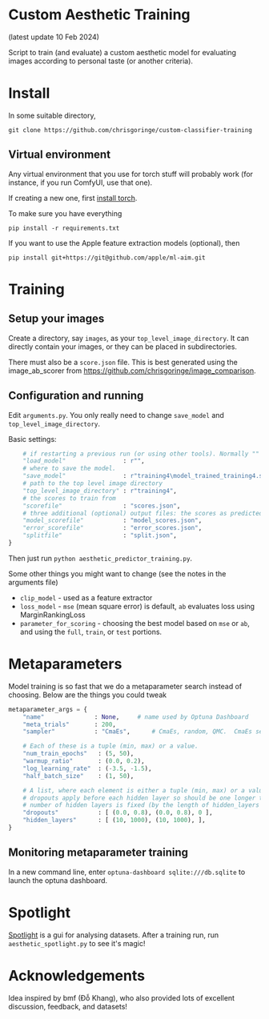 # Custom Aesthetic Training

(latest update 10 Feb 2024)

Script to train (and evaluate) a custom aesthetic model for evaluating images according to personal taste (or another criteria).

# Install

In some suitable directory,
```
git clone https://github.com/chrisgoringe/custom-classifier-training
```

## Virtual environment

Any virtual environment that you use for torch stuff will probably work (for instance, if you run ComfyUI, use that one).

If creating a new one, first [install torch](https://pytorch.org/get-started/locally/).

To make sure you have everything
```              
pip install -r requirements.txt                                      
```

If you want to use the Apple feature extraction models (optional), then
```
pip install git+https://git@github.com/apple/ml-aim.git
```

# Training

## Setup your images

Create a directory, say `images`, as your `top_level_image_directory`. It can directly contain your images, or they can be placed in subdirectories.

There must also be a `score.json` file. This is best generated using the image_ab_scorer from https://github.com/chrisgoringe/image_comparison.

## Configuration and running

Edit `arguments.py`. You only really need to change `save_model` and `top_level_image_directory`.

Basic settings:

```python
    # if restarting a previous run (or using other tools). Normally "" for training. 
    "load_model"                : r"",
    # where to save the model. 
    "save_model"                : r"training4\model_trained_training4.safetensors",
    # path to the top level image directory
    "top_level_image_directory" : r"training4", 
    # the scores to train from
    "scorefile"                 : "scores.json",
    # three additional (optional) output files: the scores as predicted by the model, the errors (scores - model_scores), and the split (train/test)
    "model_scorefile"           : "model_scores.json",
    "error_scorefile"           : "error_scores.json",
    "splitfile"                 : "split.json",
}
```

Then just run `python aesthetic_predictor_training.py`.

Some other things you might want to change (see the notes in the arguments file)
- `clip_model` - used as a feature extractor
- `loss_model` - `mse` (mean square error) is default, `ab` evaluates loss using MarginRankingLoss
- `parameter_for_scoring` - choosing the best model based on `mse` or `ab`, and using the `full`, `train`, or `test` portions.

# Metaparameters

Model training is so fast that we do a metaparameter search instead of choosing. Below are the things you could tweak
```python
metaparameter_args = {
    "name"              : None,     # name used by Optuna Dashboard
    "meta_trials"       : 200,
    "sampler"           : "CmaEs",      # CmaEs, random, QMC.  CmaEs seems to work best

    # Each of these is a tuple (min, max) or a value.
    "num_train_epochs"   : (5, 50),
    "warmup_ratio"       : (0.0, 0.2),
    "log_learning_rate"  : (-3.5, -1.5),
    "half_batch_size"    : (1, 50),            

    # A list, where each element is either a tuple (min, max) or a value
    # dropouts apply before each hidden layer so should be one longer than hidden layers, but will be automatically padded with zeroes
    # number of hidden layers is fixed (by the length of hidden_layers below, so you can change it, but metaparameter search wont)
    "dropouts"           : [ (0.0, 0.8), (0.0, 0.8), 0 ],
    "hidden_layers"      : [ (10, 1000), (10, 1000), ],
}
```

## Monitoring metaparameter training

In a new command line, enter `optuna-dashboard sqlite:///db.sqlite` to launch the optuna dashboard.

# Spotlight

[Spotlight](https://github.com/Renumics/spotlight) is a gui for analysing datasets. After a training run, run `aesthetic_spotlight.py` to see it's magic!

# Acknowledgements

Idea inspired by bmf (Đỗ Khang), who also provided lots of excellent discussion, feedback, and datasets!
